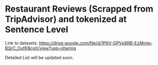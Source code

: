 # Restaurant Reviews (Scrapped from TripAdvisor) and tokenized at Sentence Level

Link to datasets: https://drive.google.com/file/d/1P6V-GPVp8RB-EzMmip-BQrC_OufKBcpX/view?usp=sharing

Detailed List will be updated soon.
